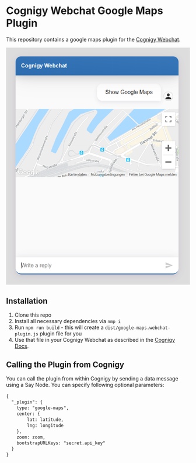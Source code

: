 # Cognigy Webchat Google Maps Plugin
This repository contains a google maps plugin for the [Cognigy Webchat](https://github.com/Cognigy/WebchatWidget).

![Webchat Google Maps Plugin](./assets/google-maps-Webchat.PNG)

## Installation

1. Clone this repo
2. Install all necessary dependencies via `nmp i`
3. Run `npm run build` - this will create a `dist/google-maps.webchat-plugin.js` plugin file for you
4. Use that file in your Cognigy Webchat as described in the [Cognigy Docs](https://docs.cognigy.com/docs/using-additional-webchat-plugins).

## Calling the Plugin from Cognigy
You can call the plugin from within Cognigy by sending a data message using a Say Node.
You can specify following optional parameters:

```
{
  "_plugin": {
    type: "google-maps",
    center: {
        lat: latitude,
        lng: longitude
    },
    zoom: zoom,
    bootstrapURLKeys: "secret.api_key"
  }
}
```


